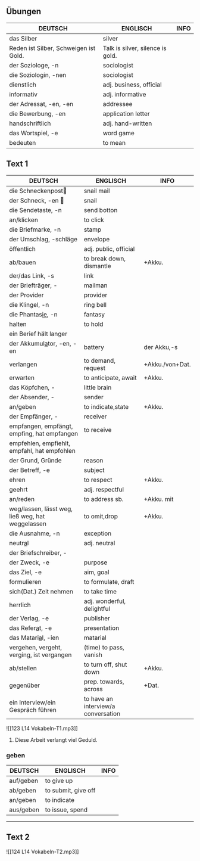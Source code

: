 ## Übungen

| DEUTSCH                               | ENGLISCH                         | INFO |
| ------------------------------------- | -------------------------------- | ---- |
| das Silber                            | silver                           |      |
| Reden ist Silber, Schweigen ist Gold. | Talk is silver, silence is gold. |      |
| der Soziologe, -n                     | sociologist                      |      |
| die Soziologin, -nen                  | sociologist                      |      |
| dienstlich                            | adj. business, official          |      |
| informativ                            | adj. informative                 |      |
| der Adressat, -en, -en                | addressee                        |      |
| die Bewerbung, -en                    | application letter               |      |
| handschriftlich                       | adj. hand-written                |      |
| das Wortspiel, -e                     | word game                        |      |
| bedeuten                              | to mean                          |      |

## Text 1

| DEUTSCH                                          | ENGLISCH                            | INFO            |
| ------------------------------------------------ | ----------------------------------- | --------------- |
| die Schneckenpost🐌                              | snail mail                          |                 |
| der Schneck, -en 🐌                              | snail                               |                 |
| die Sendetaste, -n                               | send botton                         |                 |
| an/klicken                                       | to click                            |                 |
| die Briefmarke, -n                               | stamp                               |                 |
| der Umschlag, -schläge                           | envelope                            |                 |
| öffentlich                                       | adj. public, official               |                 |
| ab/bauen                                         | to break down, dismantle            | +Akku.          |
| der/das Link, -s                                 | link                                |                 |
| der Briefträger, -                               | mailman                             |                 |
| der Provider                                     | provider                            |                 |
| die Klingel, -n                                  | ring bell                           |                 |
| die Phantas<u>ie</u>, -n                         | fantasy                             |                 |
| halten                                           | to hold                             |                 |
| ein Berief hält langer                           |                                     |                 |
| der Akkumul<u>a</u>tor, -en, -en                 | battery                             | der Akku,-s     |
| verlangen                                        | to demand, request                  | +Akku./von+Dat. |
| erwarten                                         | to anticipate, await                | +Akku.          |
| das Köpfchen, -                                  | little brain                        |                 |
| der Absender, -                                  | sender                              |                 |
| an/geben                                         | to indicate,state                   | +Akku.          |
| der Empfänger, -                                 | receiver                            |                 |
| empfangen, empfängt, empfing, hat empfangen      | to receive                          |                 |
| empfehlen, empfiehlt, empfahl, hat empfohlen     |                                     |                 |
| der Grund, Gründe                                | reason                              |                 |
| der Betreff, -e                                  | subject                             |                 |
| ehren                                            | to respect                          | +Akku.          |
| geehrt                                           | adj. respectful                     |                 |
| an/reden                                         | to address sb.                      | +Akku. mit      |
| weg/lassen, lässt weg, ließ weg, hat weggelassen | to omit,drop                        | +Akku.          |
| die Ausnahme, -n                                 | exception                           |                 |
| neutr<u>a</u>l                                   | adj. neutral                        |                 |
| der Briefschreiber, -                            |                                     |                 |
| der Zweck, -e                                    | purpose                             |                 |
| das Ziel, -e                                     | aim, goal                           |                 |
| formulieren                                      | to formulate, draft                 |                 |
| sich(Dat.) Zeit nehmen                           | to take time                        |                 |
| herrlich                                         | adj. wonderful, delightful          |                 |
| der Verlag, -e                                   | publisher                           |                 |
| das Refer<u>a</u>t, -e                           | presentation                        |                 |
| das Matari<u>a</u>l, -ien                        | matarial                            |                 |
| vergehen, vergeht, verging, ist vergangen        | (time) to pass, vanish              |                 |
| ab/stellen                                       | to turn off, shut down              | +Akku.          |
| gegenüber                                        | prep. towards, across               | +Dat.           |
| ein Interview/ein Gespräch führen                | to have an interview/a conversation |                 |


![[123 L14 Vokabeln-T1.mp3]]

1. Diese Arbeit verlangt viel Geduld.
### geben

| DEUTSCH   | ENGLISCH            | INFO |
| --------- | ------------------- | ---- |
| auf/geben | to give up          |      |
| ab/geben  | to submit, give off |      |
| an/geben  | to indicate         |      |
| aus/geben | to issue, spend     |      |

_________

## Text 2


![[124 L14 Vokabeln-T2.mp3]]